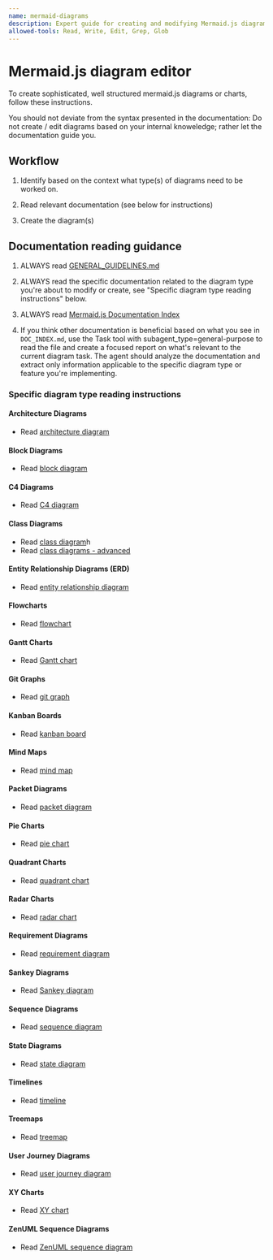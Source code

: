 ```yaml
---
name: mermaid-diagrams
description: Expert guide for creating and modifying Mermaid.js diagrams. Supports all diagram types including architecture diagrams, block diagrams, C4 diagrams, class diagrams, ERDs, flowcharts, Gantt charts, git graphs, kanban boards, mind maps, packet diagrams, pie charts, quadrant charts, radar charts, requirement diagrams, Sankey diagrams, sequence diagrams, state diagrams, timelines, treemaps, user journey diagrams, XY charts, and ZenUML. Activate when user requests diagram creation, visualization of processes/data/architecture, system documentation, or when working with .mmd files or mermaid code blocks in markdown files.
allowed-tools: Read, Write, Edit, Grep, Glob
---
```


# Mermaid.js diagram editor

To create sophisticated, well structured mermaid.js diagrams or charts, follow these instructions.

You should not deviate from the syntax presented in the documentation: Do not create / edit diagrams based on your internal knoweledge; rather let the documentation guide you.

## Workflow

1. Identify based on the context what type(s) of diagrams need to be worked on.

2. Read relevant documentation (see below for instructions)

3. Create the diagram(s)

## Documentation reading guidance

1. ALWAYS read [GENERAL_GUIDELINES.md](./GENERAL_GUIDELINES.md)

2. ALWAYS read the specific documentation related to the diagram type you're about to modify or create, see "Specific diagram type reading instructions" below.

2. ALWAYS read [Mermaid.js Documentation Index](./DOC_INDEX.md)


4. If you think other documentation is beneficial based on what you see in `DOC_INDEX.md`, use the Task tool with subagent_type=general-purpose to read the file and create a focused report on what's relevant to the current diagram task. The agent should analyze the documentation and extract only information applicable to the specific diagram type or feature you're implementing.

### Specific diagram type reading instructions

#### Architecture Diagrams

- Read [architecture diagram](./mermaid_docs/syntax/architecture.md)

#### Block Diagrams

- Read [block diagram](./mermaid_docs/syntax/block.md)

#### C4 Diagrams

- Read [C4 diagram](./mermaid_docs/syntax/c4.md)

#### Class Diagrams

- Read [class diagram](./mermaid_docs/syntax/classDiagram.md)h
- Read [class diagrams - advanced](./ADVANCED_CLASS_DIAGRAMS.md)

#### Entity Relationship Diagrams (ERD)

- Read [entity relationship diagram](./mermaid_docs/syntax/entityRelationshipDiagram.md)

#### Flowcharts

- Read [flowchart](./mermaid_docs/syntax/flowchart.md)

#### Gantt Charts

- Read [Gantt chart](./mermaid_docs/syntax/gantt.md)

#### Git Graphs

- Read [git graph](./mermaid_docs/syntax/gitgraph.md)

#### Kanban Boards

- Read [kanban board](./mermaid_docs/syntax/kanban.md)

#### Mind Maps

- Read [mind map](./mermaid_docs/syntax/mindmap.md)

#### Packet Diagrams

- Read [packet diagram](./mermaid_docs/syntax/packet.md)

#### Pie Charts

- Read [pie chart](./mermaid_docs/syntax/pie.md)

#### Quadrant Charts

- Read [quadrant chart](./mermaid_docs/syntax/quadrantChart.md)

#### Radar Charts

- Read [radar chart](./mermaid_docs/syntax/radar.md)

#### Requirement Diagrams

- Read [requirement diagram](./mermaid_docs/syntax/requirementDiagram.md)

#### Sankey Diagrams

- Read [Sankey diagram](./mermaid_docs/syntax/sankey.md)

#### Sequence Diagrams

- Read [sequence diagram](./mermaid_docs/syntax/sequenceDiagram.md)

#### State Diagrams

- Read [state diagram](./mermaid_docs/syntax/stateDiagram.md)

#### Timelines

- Read [timeline](./mermaid_docs/syntax/timeline.md)

#### Treemaps

- Read [treemap](./mermaid_docs/syntax/treemap.md)

#### User Journey Diagrams

- Read [user journey diagram](./mermaid_docs/syntax/userJourney.md)

#### XY Charts

- Read [XY chart](./mermaid_docs/syntax/xyChart.md)

#### ZenUML Sequence Diagrams

- Read [ZenUML sequence diagram](./mermaid_docs/syntax/zenuml.md)
